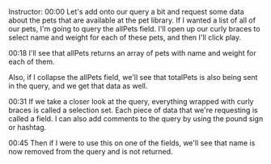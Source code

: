 Instructor: 00:00 Let's add onto our query a bit and request some data about the pets that are available at the pet library. If I wanted a list of all of our pets, I'm going to query the allPets field. I'll open up our curly braces to select name and weight for each of these pets, and then I'll click play.


00:18 I'll see that allPets returns an array of pets with name and weight for each of them.

Also, if I collapse the allPets field, we'll see that totalPets is also being sent in the query, and we get that data as well.

00:31 If we take a closer look at the query, everything wrapped with curly braces is called a selection set. Each piece of data that we're requesting is called a field. I can also add comments to the query by using the pound sign or hashtag.

00:45 Then if I were to use this on one of the fields, we'll see that name is now removed from the query and is not returned.